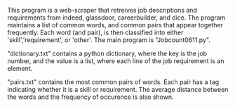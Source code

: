This program is a web-scraper that retreives job descriptions and requirements from indeed, glassdoor, careerbuilder, and dice. The program maintains a list of common words, and common pairs that appear together frequently. Each word (and pair), is then classified into either 'skill','requirement', or 'other'. 
The main program is "Jobcount0611.py".

"dictionary.txt" contains a python dictionary, where the key is the job number, and the value is a list, where each line of the job requirement is an element.

"pairs.txt" contains the most common pairs of words. Each pair has a tag indicating whether it is a skill or requirement. The average distance between the words and the frequency of occurence is also shown.
